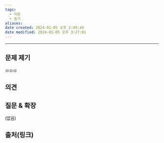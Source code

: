 ```yaml
---
tags:
  - 미완
  - 동기
aliases: 
date created: 2024-01-05 오후 2:49:44
date modified: 2024-01-05 오후 3:27:01
---
```


----
## 문제 제기 

ㅁㅁㅁ
## 의견


## 질문 & 확장

(없음)

## 출처(링크)
